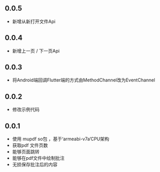 ## 0.0.5
* 新增从新打开文件Api



## 0.0.4
* 新增上一页 / 下一页Api



## 0.0.3
* 将Android端回调Flutter端的方式由MethodChannel改为EventChannel



## 0.0.2

* 修改示例代码


## 0.0.1

* 使用 mupdf so包 ，基于‘armeabi-v7a’CPU架构
* 获取pdf 文件页数
* 能够页面跳转
* 能够在pdf文件中绘制批注
* 无损保存批注后的内容